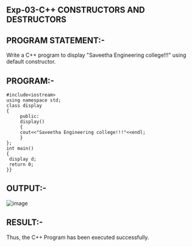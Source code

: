 ## Exp-03-C++ CONSTRUCTORS AND DESTRUCTORS 

## PROGRAM STATEMENT:-
Write a C++ program to display "Saveetha Engineering college!!!" using default constructor. 
  
## PROGRAM:-
```
#include<iostream> 
using namespace std; 
class display 
{ 
     public: 
     display() 
     { 
     cout<<"Saveetha Engineering college!!!"<<endl; 
     } 
}; 
int main() 
{ 
 display d; 
 return 0; 
}} 
```
## OUTPUT:-
  ![image](https://github.com/ManiKandan228/19CS401/assets/119160414/5b90e3e4-cb4f-402e-8bf6-6e97261b8a96)
## RESULT:-
  Thus, the C++ Program has been executed successfully.
